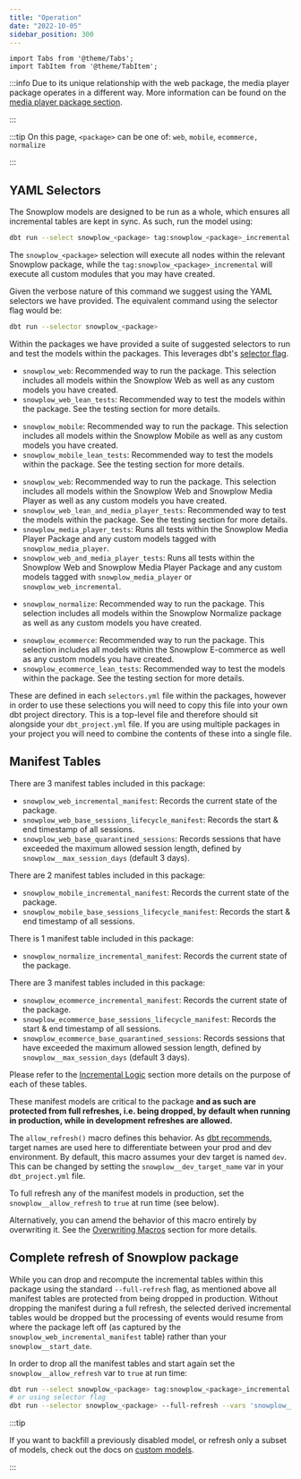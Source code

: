 ```yaml
---
title: "Operation"
date: "2022-10-05"
sidebar_position: 300
---
```


```mdx-code-block
import Tabs from '@theme/Tabs';
import TabItem from '@theme/TabItem';
```

:::info
Due to its unique relationship with the web package, the media player package operates in a different way. More information can be found on the [media player package section](/docs/modeling-your-data/modeling-your-data-with-dbt/dbt-models/dbt-media-player-data-model/index.md).

:::

:::tip
On this page, `<package>` can be one of: `web`, `mobile`, `ecommerce,` `normalize`

:::



## YAML Selectors

The Snowplow models are designed to be run as a whole, which ensures all incremental tables are kept in sync. As such, run the model using:

```bash
dbt run --select snowplow_<package> tag:snowplow_<package>_incremental
```
The `snowplow_<package>` selection will execute all nodes within the relevant Snowplow package, while the `tag:snowplow_<package>_incremental` will execute all custom modules that you may have created.

Given the verbose nature of this command we suggest using the YAML selectors we have provided. The equivalent command using the selector flag would be:

```bash
dbt run --selector snowplow_<package>
```

Within the packages we have provided a suite of suggested selectors to run and test the models within the packages. This leverages dbt's [selector flag](https://docs.getdbt.com/reference/node-selection/syntax).

<Tabs groupId="dbt-packages">
<TabItem value="web" label="Snowplow Web" default>

- `snowplow_web`: Recommended way to run the package. This selection includes all models within the Snowplow Web as well as any custom models you have created.
- `snowplow_web_lean_tests`: Recommended way to test the models within the package. See the testing section for more details.

</TabItem>
<TabItem value="mobile" label="Snowplow Mobile">

- `snowplow_mobile`: Recommended way to run the package. This selection includes all models within the Snowplow Mobile as well as any custom models you have created.
- `snowplow_mobile_lean_tests`: Recommended way to test the models within the package. See the testing section for more details.

</TabItem>
<TabItem value="media" label="Snowplow Media Player">

- `snowplow_web`:  Recommended way to run the package. This selection includes all models within the Snowplow Web and Snowplow Media Player as well as any custom models you have created.
- `snowplow_web_lean_and_media_player_tests`: Recommended way to test the models within the package. See the testing section for more details.
- `snowplow_media_player_tests`: Runs all tests within the Snowplow Media Player Package and any custom models tagged with `snowplow_media_player`.
- `snowplow_web_and_media_player_tests`: Runs all tests within the Snowplow Web and Snowplow Media Player Package and any custom models tagged with `snowplow_media_player` or `snowplow_web_incremental`.

</TabItem>
<TabItem value="normalize" label="Snowplow Normalize">

- `snowplow_normalize`:  Recommended way to run the package. This selection includes all models within the Snowplow Normalize package as well as any custom models you have created.

</TabItem>

<TabItem value="ecommerce" label="Snowplow E-commerce">

- `snowplow_ecommerce`: Recommended way to run the package. This selection includes all models within the Snowplow E-commerce as well as any custom models you have created.
- `snowplow_ecommerce_lean_tests`: Recommended way to test the models within the package. See the testing section for more details.

</TabItem>
</Tabs>


These are defined in each `selectors.yml` file within the packages, however in order to use these selections you will need to copy this file into your own dbt project directory. This is a top-level file and therefore should sit alongside your `dbt_project.yml` file. If you are using multiple packages in your project you will need to combine the contents of these into a single file.

## Manifest Tables
<Tabs groupId="dbt-packages">
<TabItem value="web" label="Snowplow Web" default>

There are 3 manifest tables included in this package:

- `snowplow_web_incremental_manifest`: Records the current state of the package.
- `snowplow_web_base_sessions_lifecycle_manifest`: Records the start & end timestamp of all sessions.
- `snowplow_web_base_quarantined_sessions`: Records sessions that have exceeded the maximum allowed session length, defined by `snowplow__max_session_days` (default 3 days).

</TabItem>
<TabItem value="mobile" label="Snowplow Mobile">

There are 2 manifest tables included in this package:

- `snowplow_mobile_incremental_manifest`: Records the current state of the package.
- `snowplow_mobile_base_sessions_lifecycle_manifest`: Records the start & end timestamp of all sessions.

</TabItem>
<TabItem value="normalize" label="Snowplow Normalize">

There is 1 manifest table included in this package:

- `snowplow_normalize_incremental_manifest`: Records the current state of the package.

</TabItem>
<TabItem value="ecommerce" label="Snowplow E-commerce">

There are 3 manifest tables included in this package:

- `snowplow_ecommerce_incremental_manifest`: Records the current state of the package.
- `snowplow_ecommerce_base_sessions_lifecycle_manifest`: Records the start & end timestamp of all sessions.
- `snowplow_ecommerce_base_quarantined_sessions`: Records sessions that have exceeded the maximum allowed session length, defined by `snowplow__max_session_days` (default 3 days).

</TabItem>
</Tabs>

Please refer to the [Incremental Logic](/docs/modeling-your-data/modeling-your-data-with-dbt/dbt-advanced-usage/dbt-incremental-logic/index.md) section more details on the purpose of each of these tables.

These manifest models are critical to the package **and as such are protected from full refreshes, i.e. being dropped, by default when running in production, while in development refreshes are allowed.**

The `allow_refresh()` macro defines this behavior. As [dbt recommends](https://docs.getdbt.com/faqs/target-names), target names are used here to differentiate between your prod and dev environment. By default, this macro assumes your dev target is named `dev`. This can be changed by setting the `snowplow__dev_target_name` var in your `dbt_project.yml` file.

To full refresh any of the manifest models in production, set the `snowplow__allow_refresh` to `true` at run time (see below).

Alternatively, you can amend the behavior of this macro entirely by overwriting it. See the [Overwriting Macros](/docs/modeling-your-data/modeling-your-data-with-dbt/dbt-advanced-usage/index.md#overriding-macros) section for more details.

## Complete refresh of Snowplow package

While you can drop and recompute the incremental tables within this package using the standard `--full-refresh` flag, as mentioned above all manifest tables are protected from being dropped in production. Without dropping the manifest during a full refresh, the selected derived incremental tables would be dropped but the processing of events would resume from where the package left off (as captured by the `snowplow_web_incremental_manifest` table) rather than your `snowplow__start_date`.

In order to drop all the manifest tables and start again set the `snowplow__allow_refresh` var to `true` at run time:


```bash
dbt run --select snowplow_<package> tag:snowplow_<package>_incremental --full-refresh --vars 'snowplow__allow_refresh: true'
# or using selector flag
dbt run --selector snowplow_<package> --full-refresh --vars 'snowplow__allow_refresh: true'
```

:::tip

If you want to backfill a previously disabled model, or refresh only a subset of models, check out the docs on [custom models](/docs/modeling-your-data/modeling-your-data-with-dbt/dbt-custom-models/index.md).

:::
